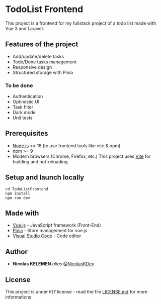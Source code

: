 # TodoList Frontend

This project is a frontend for my fullstack project of a todo list made with Vue 3 and Laravel.

## Features of the project

- Add/update/delete tasks
- Todo/Done tasks management
- Responsive design
- Structured storage with Pinia

### To be done

- Authentication
- Optimistic UI
- Task filter
- Dark mode
- Unit tests

## Prerequisites

- [Node.js](https://nodejs.org/) >= 18 (to use frontend tools like vite & npm)
- npm >= 9
- Modern browsers (Chrome, Firefox, etc.)
  This project uses [Vite](https://vite.dev/) for building and hot-reloading

## Setup and launch locally

```
cd TodoListFrontend
npm install
npm run dev
```

## Made with

- [Vue.js](https://vuejs.org/) - JavaScript framework (Front-End)
- [Pinia](https://pinia.vuejs.org/) - Store management for vue.js
- [Visual Studio Code](https://code.visualstudio.com/) - Code editor

## Author

- **Nicolas KELEMEN** _alias_ [@NicolasKDev](https://github.com/NicolasKDev)

## License

This project is under `MIT` license - read the file [LICENSE.md](LICENSE.md) for more informations
